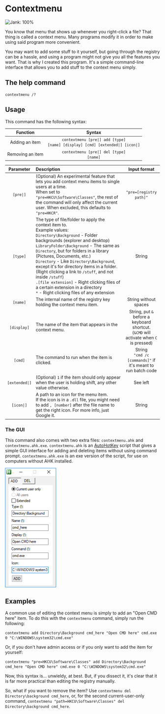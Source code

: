 # Contextmenu
![Jank: 100%](https://img.shields.io/badge/Jank-100%25-red.svg)

You know that menu that shows up whenever you right-click a file? That thing is called a context menu. Many programs modify it in order to make using said program more convenient.

You may want to add some stuff to it yourself, but going through the registry can be a hassle, and using a program might not give you all the features you want. That is why I created this program. It's a simple command-line interface that allows you to add stuff to the context menu simply.
## The help command
```batch
contextmenu /?
```

## Usage
This command has the following syntax:

Function | Syntax
:-:|:-:
Adding an item | <code>contextmenu [pre&#124;] add [type] [name] [display] [cmd] [extended&#124;] [icon&#124;]</code>
Removing an item | <code>contextmenu [pre&#124;] del [type] [name]</code>

Parameter | Description | Input format
:-:|:-|:-:
<code>[pre&#124;]</code> | (Optional) An experimental feature that lets you add context menu items to single users at a time.<br/>When set to `"pre=HKCU\Software\Classes"`, the rest of the command will only affect the current user. When excluded, this defaults to `"pre=HKCR"`. | `"pre=[registry path]"`
`[type]`|The type of file/folder to apply the context item to.<br/>Example values:<br/>`Directory\Background` - Folder backgrounds (explorer and desktop)<br/>`LibraryFolder\Background` - The same as `Directory`, but for folders in a library (Pictures, Documents, etc.)<br/>`Directory` - Like `Directory\Background`, except it's for directory items in a folder. (Right clicking a link to `/stuff`, and not inside `/stuff`)<br/>`.[file extension]` - Right clicking files of a certain extension in a directory<br/>`*` - Right clicking files of any extension|String
`[name]`|The internal name of the registry key holding the context menu item.|String without spaces
`[display]`|The name of the item that appears in the context menu.|String, put `&` before a keyboard shortcut.<br/>(`&CMD` will activate when `C` is pressed)
`[cmd]`|The command to run when the item is clicked.|String<br/>`"cmd /c [commands]"` if it's meant to run batch code
<code>[extended&#124;]</code>|(Optional) `1` if the item should only appear when the user is holding shift, any other value otherwise.|See left
<code>[icon&#124;]</code>|A path to an icon for the menu item.<br/>If the icon is in a `.dll` file, you might need to add `, [number]` after the file name to get the right icon. For more info, just Google it.|String

### The GUI
This command also comes with two extra files: `contextmenu.ahk` and `contextmenu.ahk.exe`. `contextmenu.ahk` is an [AutoHotKey](https://www.autohotkey.com/) script that gives a simple GUI interface for adding and deleting items without using command prompt. `contextmenu.ahk.exe` is an exe version of the script, for use on computers without AHK installed.

![The GUI](/assets/gui1.png)

## Examples

A common use of editing the context menu is simply to add an "Open CMD here" item. To do this with the `contextmenu` command, simply run the following:

```batch
contextmenu add Directory\Background cmd_here "Open CMD here" cmd.exe 0 "C:\WINDOWS\system32\cmd.exe"
```

Or, if you don't have admin access or if you only want to add the item for yourself:

```batch
contextmenu "pre=HKCU\Software\Classes" add Directory\Background cmd_here "Open CMD here" cmd.exe 0 "C:\WINDOWS\system32\cmd.exe"
```

Now, this syntax is... unwieldy, at best. But, if you dissect it, it's clear that it is far more practical than editing the registry manually.

So, what if you want to remove the item? Use `contextmenu del Directory\background cmd_here`, or, for the second current-user-only command, `contextmenu "path=HKCU\Software\Classes" del Directory\background cmd_here`.